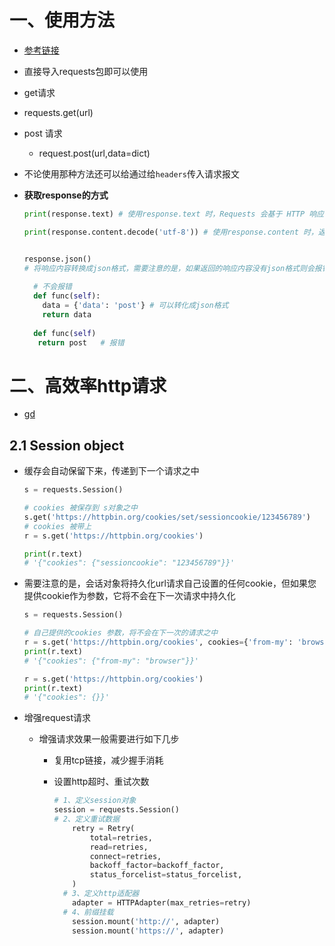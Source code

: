 # 一、使用方法

- [参考链接](https://blog.csdn.net/qq_37616069/article/details/80376776?ops_request_misc=%257B%2522request%255Fid%2522%253A%2522165707288916781435431877%2522%252C%2522scm%2522%253A%252220140713.130102334.pc%255Fall.%2522%257D&request_id=165707288916781435431877&biz_id=0&utm_medium=distribute.pc_search_result.none-task-blog-2~all~first_rank_ecpm_v1~hot_rank-1-80376776-null-null.142^v31^pc_rank_34,185^v2^control&utm_term=python+request%E6%A8%A1%E5%9D%97&spm=1018.2226.3001.4187)

- 直接导入requests包即可以使用

-  get请求

  - requests.get(url)

- post 请求

  - request.post(url,data=dict)

- 不论使用那种方法还可以给通过给`headers`传入请求报文

- **获取response的方式**

  ```python
  print(response.text) # 使用response.text 时，Requests 会基于 HTTP 响应的文本编码自动解码响应内容，大多数 Unicode 字符集都能被无缝地解码
  
  print(response.content.decode('utf-8')) # 使用response.content 时，返回的是服务器响应数据的原始二进制字节流，可以用来保存图片等二进制文件,二进制解压后就是response.text
  
  
  response.json() 
  # 将响应内容转换成json格式，需要注意的是，如果返回的响应内容没有json格式则会报错
   
    # 不会报错
    def func(self):
      data = {'data': 'post'} # 可以转化成json格式
      return data
    
    def func(self)
     return post   # 报错
  ```



# 二、高效率http请求

- [gd](https://requests.readthedocs.io/en/latest/)

## 2.1 Session object

- 缓存会自动保留下来，传递到下一个请求之中

  ```python
  s = requests.Session()
  
  # cookies 被保存到 s对象之中
  s.get('https://httpbin.org/cookies/set/sessioncookie/123456789')
  # cookies 被带上
  r = s.get('https://httpbin.org/cookies') 
  
  print(r.text)
  # '{"cookies": {"sessioncookie": "123456789"}}'
  ```

- 需要注意的是，会话对象将持久化url请求自己设置的任何cookie，但如果您提供cookie作为参数，它将不会在下一次请求中持久化

  ```python
  s = requests.Session()
  
  # 自己提供的cookies 参数，将不会在下一次的请求之中
  r = s.get('https://httpbin.org/cookies', cookies={'from-my': 'browser'})
  print(r.text)
  # '{"cookies": {"from-my": "browser"}}'
  
  r = s.get('https://httpbin.org/cookies')
  print(r.text)
  # '{"cookies": {}}'
  ```

- 增强request请求

  - 增强请求效果一般需要进行如下几步

    - 复用tcp链接，减少握手消耗

    - 设置http超时、重试次数

      ```python
      # 1、定义session对象
      session = requests.Session()
      # 2、定义重试数据
          retry = Retry(
              total=retries,
              read=retries,
              connect=retries,
              backoff_factor=backoff_factor,
              status_forcelist=status_forcelist,
          )
        # 3、定义http适配器
          adapter = HTTPAdapter(max_retries=retry)
        # 4、前缀挂载
          session.mount('http://', adapter)
          session.mount('https://', adapter)
      ```

      